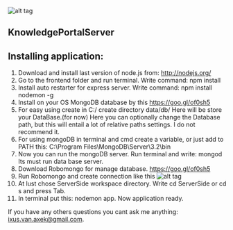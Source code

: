 ![alt tag](http://cs628521.vk.me/v628521723/38e40/GKB5HQtqaSk.jpg)

## KnowledgePortalServer


## Installing application:
  1. Download and install last version of node.js from: http://nodejs.org/
  2. Go to the frontend folder and run terminal. Write command: npm install
  3. Install auto restarter for express server. Write command: npm install nodemon -g
  4. Install on your OS MongoDB database by this https://goo.gl/of0sh5
  5. For easy using create in C:/ create directory data/db/ Here will be store your DataBase.(for now)
     Here you can optionally change the Database path,
but this will entail a lot of relative paths settings. I do not recommend it.
  6. For using mongoDB in terminal and cmd create a variable, or just add to PATH this: C:\Program Files\MongoDB\Server\3.2\bin
  7. Now you can run the mongoDB server. Run terminal and write: mongod
     Its must run data base server.
  8. Download Robomongo for manage database. https://goo.gl/of0sh5
  9. Run Robomongo and create connection like this
  ![alt tag](http://goo.gl/GdETOc)
  10. At lust chose ServerSide workspace directory. Write cd ServerSide  or cd s and press Tab.
  11. In terminal put this: nodemon app. Now application ready.

  If you have any others questions you cant ask me anything: ixus.van.axek@gmail.com.